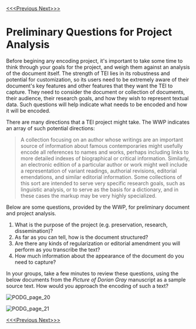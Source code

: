 [<<<Previous  ](basic_architecture.md)  [Next>>>](elements.md)

# Preliminary Questions for Project Analysis

Before begining any encoding project, it's important to take some time to think through your goals for the project, and weigh them against an analysis of the document itself. The strength of TEI lies in its robustness and potential for customization, so its users need to be extremely aware of their document's key features and other features that they want the TEI to capture. They need to consider the document or collection of documents, their audience, their research goals, and how they wish to represent textual data. Such questions will help indicate what needs to be encoded and how it will be encoded. 

There are many directions that a TEI project might take. The WWP indicates an array of such potential directions: 

>A collection focusing on an author whose writings are an important source of information about famous contemporaries might usefully encode all references to names and works, perhaps including links to more detailed indexes of biographical or critical information. Similarly, an electronic edition of a particular author or work might well include a representation of variant readings, authorial revisions, editorial emendations, and similar editorial information. Some collections of this sort are intended to serve very specific research goals, such as linguistic analysis, or to serve as the basis for a dictionary, and in these cases the markup may be very highly specialized.

Below are some questions, provided by the WWP, for preliminary document and project analysis. 

1. What is the purpose of the project (e.g. preservation, research, dissemination)?
2. As far as you can tell, how is the document structured?
3. Are there any kinds of regularization or editorial amendment you will perform as you transcribe the text?
4. How much information about the appearance of the document do you need to capture?

In your groups, take a few minutes to review these questions, using the below documents from the *Picture of Dorian Gray* manuscript as a sample source text. How would you approach the encoding of such a text?

![PODG_page_20](slide_images/podg_ms_20.png)

![PODG_page_21](slide_images/podg_ms_21.png)

[<<<Previous  ](basic_architecture.md)  [Next>>>](elements.md)